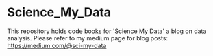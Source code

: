 # Science_My_Data
This repository holds code books for 'Science My Data' a blog on data analysis. Please refer to my medium page for blog posts: https://medium.com/@sci-my-data
